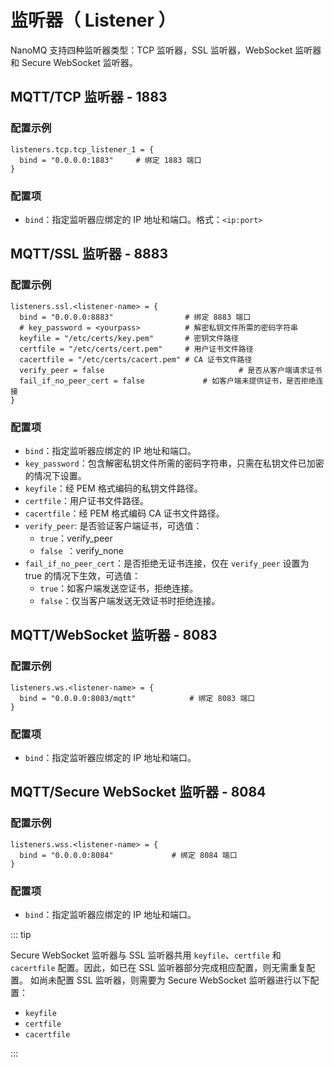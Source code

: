 # 监听器（ Listener ） 

NanoMQ 支持四种监听器类型：TCP 监听器，SSL 监听器，WebSocket 监听器和 Secure WebSocket 监听器。

## MQTT/TCP 监听器 - 1883

### **配置示例**

```hcl
listeners.tcp.tcp_listener_1 = {
  bind = "0.0.0.0:1883"     # 绑定 1883 端口
}
```

### **配置项**

- `bind`：指定监听器应绑定的 IP 地址和端口。格式：`<ip:port>`

## MQTT/SSL 监听器 - 8883

### **配置示例**

```hcl
listeners.ssl.<listener-name> = {
  bind = "0.0.0.0:8883"                # 绑定 8883 端口
  # key_password = <yourpass>          # 解密私钥文件所需的密码字符串
  keyfile = "/etc/certs/key.pem"       # 密钥文件路径
  certfile = "/etc/certs/cert.pem"     # 用户证书文件路径
  cacertfile = "/etc/certs/cacert.pem" # CA 证书文件路径
  verify_peer = false					  		   # 是否从客户端请求证书	
  fail_if_no_peer_cert = false			   # 如客户端未提供证书，是否拒绝连接
}
```

### **配置项**

- `bind`：指定监听器应绑定的 IP 地址和端口。
- `key_password`：包含解密私钥文件所需的密码字符串，只需在私钥文件已加密的情况下设置。 
- `keyfile`：经 PEM 格式编码的私钥文件路径。
- `certfile`：用户证书文件路径。
- `cacertfile`：经 PEM 格式编码 CA 证书文件路径。
- `verify_peer`: 是否验证客户端证书，可选值：
  - `true`：verify_peer
  - `false `：verify_none
- `fail_if_no_peer_cert`：是否拒绝无证书连接，仅在 `verify_peer` 设置为 true 的情况下生效，可选值：
  - `true`：如客户端发送空证书，拒绝连接。
  - `false`：仅当客户端发送无效证书时拒绝连接。

## MQTT/WebSocket 监听器 - 8083

### **配置示例**

```hcl
listeners.ws.<listener-name> = {
  bind = "0.0.0.0:8083/mqtt"			# 绑定 8083 端口
}
```

### **配置项**

- `bind`：指定监听器应绑定的 IP 地址和端口。

## MQTT/Secure WebSocket 监听器 - 8084

### **配置示例**

```hcl
listeners.wss.<listener-name> = {
  bind = "0.0.0.0:8084"           	# 绑定 8084 端口
}
```

### **配置项**

- `bind`：指定监听器应绑定的 IP 地址和端口。

::: tip

Secure WebSocket 监听器与 SSL 监听器共用 `keyfile`、`certfile` 和 `cacertfile` 配置。因此，如已在 SSL 监听器部分完成相应配置，则无需重复配置。 如尚未配置 SSL 监听器，则需要为 Secure WebSocket 监听器进行以下配置：

- `keyfile`
- `certfile`
- `cacertfile`

:::

<!--@jaylin can we add multiple listeners, if yes, it's good if we could give some examples.-->

